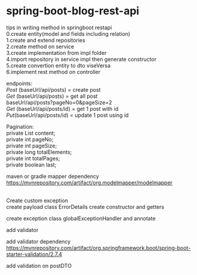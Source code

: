 # spring-boot-blog-rest-api


tips in writing method in springboot  restapi<br>
0.create entity(model and fields including relation)<br>
1.create and extend repositories<br>
2.create method on service<br>
3.create implementation from impl folder<br>
4.import repository in service impl then generate constructor<br>5.create convertion entity to dto viseVersa<br>
6.implement rest method on controller


endpoints:<br>
*Post* (baseUrl/api/posts)  = create post<br>
*Get* (baseUrl/api/posts) = get all post<br>
        baseUrl/api/posts?pageNo=0&pageSize=2<br>
*Get* (baseUrl/api/posts/id) = get 1 post with id<br>
*Put*(baseUrl/api/posts/id) = update 1 post using id


Pagination:<br>
private List<Post> content;<br>
private int pageNo;<br>
private int pageSize;<br>
private long totalElements;<br>
private int totalPages;<br>
private boolean last;<br>

maven or gradle mapper dependency
https://mvnrepository.com/artifact/org.modelmapper/modelmapper



<br>
Create custom exception

<br>
create payload class ErrorDetails
create constructor and getters

create exception class globalExceptionHandler and annotate

add validator 

add validator dependency
https://mvnrepository.com/artifact/org.springframework.boot/spring-boot-starter-validation/2.7.4

add validation on postDTO